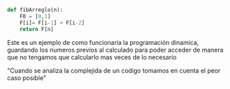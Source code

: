 ```python
def fibArreglo(n):
    F0 = [0,1]
    F[i]= F[i-1] + F[i-2]
    return F[n]
```
Este es un ejemplo de como funcionaría la programación dinamica, guardando los numeros previos al calculado para poder acceder de manera que no tengamos que calcularlo mas veces de lo necesario

"Cuando se analiza la complejida de un codigo tomamos en cuenta el peor caso posible"


